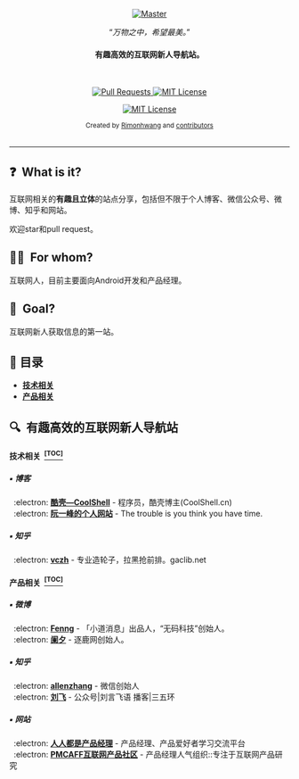 <p align="center">
  <a href="https://github.com/trimstray/the-book-of-secret-knowledge">
    <img src="https://cdn.jsdelivr.net/gh/RimonHwang/CDN@latest/img/index_img.jpg" alt="Master">
  </a>
</p>

<p align="center">“<i>万物之中，希望最美。</i>”</p>
<h4 align="center">有趣高效的互联网新人导航站。</h4>
<br>

<p align="center">
  <a href="https://github.com/RimonHwang/developer-product-manager-nav/pulls">
    <img src="https://img.shields.io/badge/PRs-welcome-brightgreen.svg?longCache=true" alt="Pull Requests">
  </a>
  <a href="LICENSE.md">
    <img src="https://img.shields.io/badge/License-MIT-lightgrey.svg?longCache=true" alt="MIT License">
  </a>
</p>

<p align="center">
  <a href="https://weibo.com/rimonhwanghlm">
    <img src="https://img.shields.io/badge/微博关注我-@独立明月夜-orange.svg?longCache=true"  alt="MIT License">
  </a>
</p>

<div align="center">
  <sub>Created by
  <a href="https://rimonhwang.com/">Rimonhwang</a> and
  <a href="https://github.com/RimonHwang/developer-product-manager-nav/graphs/contributors">contributors</a>
</div>

<br>

***

## :question: &nbsp;What is it?

互联网相关的**有趣且立体**的站点分享，包括但不限于个人博客、微信公众号、微博、知乎和网站。

欢迎star和pull request。

## :woman_technologist: &nbsp;For whom?

互联网人，目前主要面向Android开发和产品经理。

## :dart: &nbsp;Goal?

互联网新人获取信息的第一站。

## :bookmark_tabs: 目录

- **[技术相关](#技术相关-toc)**
- **[产品相关](#产品相关-toc)**

## :mag: &nbsp;有趣高效的互联网新人导航站

#### 技术相关 &nbsp;[<sup>[TOC]</sup>](#bookmark_tabs-目录)

##### :black_small_square: 博客

<p>
&nbsp;&nbsp;:electron: <a href="https://coolshell.cn/"><b>酷壳—CoolShell</b></a> - 程序员，酷壳博主(CoolShell.cn)<br>
&nbsp;&nbsp;:electron: <a href="http://www.ruanyifeng.com/"><b>阮一峰的个人网站</b></a> - The trouble is you think you have time.<br>
</p>

##### :black_small_square: 知乎

<p>
&nbsp;&nbsp;:electron: <a href="https://www.zhihu.com/people/excited-vczh"><b>vczh</b></a> - 专业造轮子，拉黑抢前排。gaclib.net<br>
</p>

#### 产品相关 &nbsp;[<sup>[TOC]</sup>](#bookmark_tabs-目录)

##### :black_small_square: 微博

<p>
&nbsp;&nbsp;:electron: <a href="https://weibo.com/fenng"><b>Fenng</b></a> - 「小道消息」出品人，“无码科技”创始人。<br>
&nbsp;&nbsp;:electron: <a href="https://weibo.com/foxshuo"><b>阑夕</b></a> - 逐鹿网创始人。<br>
</p>

##### :black_small_square: 知乎

<p>
&nbsp;&nbsp;:electron: <a href="https://www.zhihu.com/people/allenzhang/"><b>allenzhang</b></a> - 微信创始人<br>
&nbsp;&nbsp;:electron: <a href="https://www.zhihu.com/people/laufei/"><b>刘飞</b></a> - 公众号|刘言飞语 播客|三五环<br>
</p>

##### :black_small_square: 网站

<p>
&nbsp;&nbsp;:electron: <a href="http://www.woshipm.com/"><b>人人都是产品经理</b></a> - 产品经理、产品爱好者学习交流平台<br>
&nbsp;&nbsp;:electron: <a href="https://coffee.pmcaff.com/"><b>PMCAFF互联网产品社区</b></a> - 产品经理人气组织::专注于互联网产品研究<br>
</p>